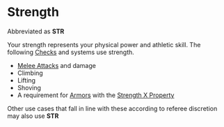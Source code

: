 # Strength

Abbreviated as **STR**

Your strength represents your physical power and athletic skill. The following [Checks](../../Game%20Procedures/Check.md) and systems use strength.

- [Melee Attacks](../../Game%20Procedures/Melee%20Attack.md) and damage
- Climbing
- Lifting
- Shoving
- A requirement for [Armors](../../Items/Equipment/Armor.md) with the [Strength X Property](../../Items/Equipment/Individual%20Item%20Cards/Armors/Armor%20Properties/Strength%20X%20Property.md)

Other use cases that fall in line with these according to referee discretion may also use **STR**